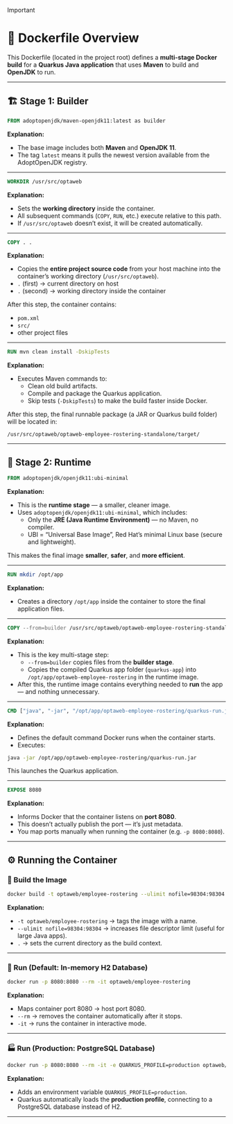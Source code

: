 Important

# 🐳 Dockerfile Overview

This Dockerfile (located in the project root) defines a **multi-stage Docker build** for a **Quarkus Java application** that uses **Maven** to build and **OpenJDK** to run.

---

## 🏗️ Stage 1: Builder

```dockerfile
FROM adoptopenjdk/maven-openjdk11:latest as builder
```

**Explanation:**
- The base image includes both **Maven** and **OpenJDK 11**.
- The tag `latest` means it pulls the newest version available from the AdoptOpenJDK registry.

---

```dockerfile
WORKDIR /usr/src/optaweb
```

**Explanation:**
- Sets the **working directory** inside the container.
- All subsequent commands (`COPY`, `RUN`, etc.) execute relative to this path.
- If `/usr/src/optaweb` doesn’t exist, it will be created automatically.

---

```dockerfile
COPY . .
```

**Explanation:**
- Copies the **entire project source code** from your host machine into the container’s working directory (`/usr/src/optaweb`).
- `.` (first) → current directory on host  
- `.` (second) → working directory inside the container  

After this step, the container contains:
- `pom.xml`
- `src/`
- other project files

---

```dockerfile
RUN mvn clean install -DskipTests
```

**Explanation:**
- Executes Maven commands to:
  - Clean old build artifacts.
  - Compile and package the Quarkus application.
  - Skip tests (`-DskipTests`) to make the build faster inside Docker.

After this step, the final runnable package (a JAR or Quarkus build folder) will be located in:

```
/usr/src/optaweb/optaweb-employee-rostering-standalone/target/
```

---

## 🚀 Stage 2: Runtime

```dockerfile
FROM adoptopenjdk/openjdk11:ubi-minimal
```

**Explanation:**
- This is the **runtime stage** — a smaller, cleaner image.
- Uses `adoptopenjdk/openjdk11:ubi-minimal`, which includes:
  - Only the **JRE (Java Runtime Environment)** — no Maven, no compiler.
  - UBI = “Universal Base Image”, Red Hat’s minimal Linux base (secure and lightweight).

This makes the final image **smaller**, **safer**, and **more efficient**.

---

```dockerfile
RUN mkdir /opt/app
```

**Explanation:**
- Creates a directory `/opt/app` inside the container to store the final application files.

---

```dockerfile
COPY --from=builder /usr/src/optaweb/optaweb-employee-rostering-standalone/target/quarkus-app /opt/app/optaweb-employee-rostering
```

**Explanation:**
- This is the key multi-stage step:
  - `--from=builder` copies files from the **builder stage**.
  - Copies the compiled Quarkus app folder (`quarkus-app`) into `/opt/app/optaweb-employee-rostering` in the runtime image.
- After this, the runtime image contains everything needed to **run** the app — and nothing unnecessary.

---

```dockerfile
CMD ["java", "-jar", "/opt/app/optaweb-employee-rostering/quarkus-run.jar"]
```

**Explanation:**
- Defines the default command Docker runs when the container starts.
- Executes:

```bash
java -jar /opt/app/optaweb-employee-rostering/quarkus-run.jar
```

This launches the Quarkus application.

---

```dockerfile
EXPOSE 8080
```

**Explanation:**
- Informs Docker that the container listens on **port 8080**.
- This doesn’t actually publish the port — it’s just metadata.
- You map ports manually when running the container (e.g. `-p 8080:8080`).

---

## ⚙️ Running the Container

### 🧱 Build the Image

```bash
docker build -t optaweb/employee-rostering --ulimit nofile=98304:98304 .
```

**Explanation:**
- `-t optaweb/employee-rostering` → tags the image with a name.  
- `--ulimit nofile=98304:98304` → increases file descriptor limit (useful for large Java apps).  
- `.` → sets the current directory as the build context.

---

### 🏃 Run (Default: In-memory H2 Database)

```bash
docker run -p 8080:8080 --rm -it optaweb/employee-rostering
```

**Explanation:**
- Maps container port 8080 → host port 8080.
- `--rm` → removes the container automatically after it stops.
- `-it` → runs the container in interactive mode.

---

### 🏭 Run (Production: PostgreSQL Database)

```bash
docker run -p 8080:8080 --rm -it -e QUARKUS_PROFILE=production optaweb/employee-rostering
```

**Explanation:**
- Adds an environment variable `QUARKUS_PROFILE=production`.
- Quarkus automatically loads the **production profile**, connecting to a PostgreSQL database instead of H2.

---


